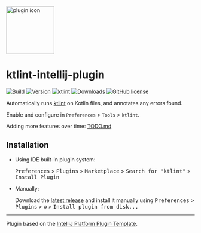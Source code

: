 <img src='/plugin/src/main/resources/META-INF/pluginIcon.svg?raw=true' alt="plugin icon" width='128' />  

# ktlint-intellij-plugin

[![Build](https://github.com/nbadal/ktlint-intellij-plugin/actions/workflows/build.yml/badge.svg?branch=main)](https://github.com/nbadal/ktlint-intellij-plugin/actions/workflows/build.yml)
[![Version](https://img.shields.io/jetbrains/plugin/v/15057.svg)](https://plugins.jetbrains.com/plugin/15057)
[![ktlint](https://img.shields.io/badge/code%20style-%E2%9D%A4-FF4081.svg)](https://ktlint.github.io/)
[![Downloads](https://img.shields.io/jetbrains/plugin/d/15057.svg)](https://plugins.jetbrains.com/plugin/15057)
[![GitHub license](https://img.shields.io/github/license/nbadal/ktlint-intellij-plugin.svg)](https://github.com/nbadal/ktlint-intellij-plugin/blob/master/LICENSE.md)

<!-- Plugin description -->
Automatically runs [ktlint](https://ktlint.github.io/) on Kotlin files, and annotates any errors found.

Enable and configure in `Preferences` > `Tools` > `ktlint`.
<!-- Plugin description end -->

Adding more features over time: [TODO.md](TODO.md)

## Installation

- Using IDE built-in plugin system:
  
  <kbd>Preferences</kbd> > <kbd>Plugins</kbd> > <kbd>Marketplace</kbd> > <kbd>Search for "ktlint"</kbd> >
  <kbd>Install Plugin</kbd>
  
- Manually:

  Download the [latest release](https://github.com/nbadal/ktlint-intellij-plugin/releases/latest) and install it manually using
  <kbd>Preferences</kbd> > <kbd>Plugins</kbd> > <kbd>⚙️</kbd> > <kbd>Install plugin from disk...</kbd>


---
Plugin based on the [IntelliJ Platform Plugin Template][template].

[template]: https://github.com/JetBrains/intellij-platform-plugin-template
